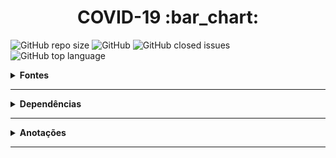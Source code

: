 <h1 align="center">COVID-19 :bar_chart:</h1>

<p align="center">
  
![GitHub repo size](https://img.shields.io/github/repo-size/william1mendes000/Mapeamento-covid19) ![GitHub](https://img.shields.io/github/license/william1mendes000/Mapeamento-covid19) ![GitHub closed issues](https://img.shields.io/github/issues-closed-raw/william1mendes000/Mapeamento-covid19) ![GitHub top language](https://img.shields.io/github/languages/top/william1mendes000/Mapeamento-covid19)


</p>

<details>
  <summary><strong>Fontes</strong></summary>
  
  <br />
  
  <p align="left">
    <a href="https://github.com/Tautorn/covid19-pwa">Projeto Original</a> <br />
    <a href="https://coronavirus-19-api.herokuapp.com/countries">API</a> <br />
    <a href="https://www.softicons.com/web-icons/flag-icons-by-custom-icon-design">Flag Icons</a>
  </p>
  
</details>

<hr />

<details>
  
  <summary><strong>Dependências</strong></summary>
  
  <br />

  <pre>npm i styled-components</pre>
  <pre>npm i @material-ui/core</pre>
  <pre>npm i @material-ui/lab</pre>
  <pre>npm i --save-dev customize-cra</pre>
  <pre>npm i --save-dev react-app-rewired</pre>

</details>

<hr />

<details>
  
  <summary><strong>Anotações</strong></summary>
  
  <br />
  
  <p align="left">
    Skeleton - Melhora a interface de loading. <br />
    useState - Manipula variáveis. <br />
  </p>
  
</details>

<hr />


